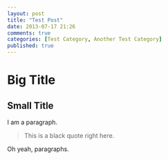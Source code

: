 ```yaml
---
layout: post
title: "Test Post"
date: 2013-07-17 21:26
comments: true
categories: [Test Category, Another Test Category]
published: true
---
```


Big Title
=========

Small Title
----------
I am a paragraph.

> This is a black quote
> right here.

Oh yeah, paragraphs.

